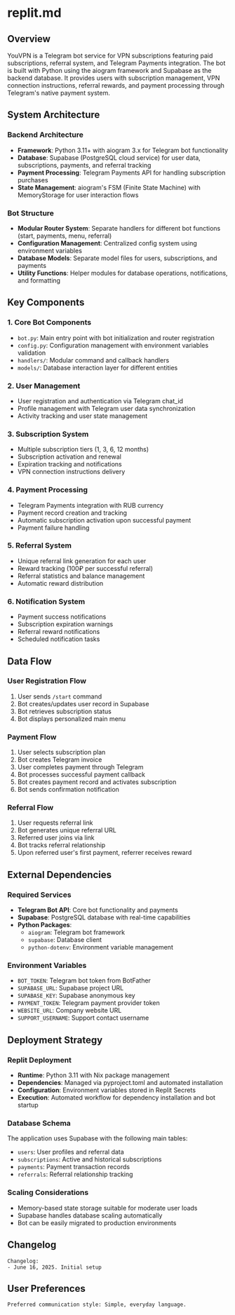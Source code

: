 # replit.md

## Overview

YouVPN is a Telegram bot service for VPN subscriptions featuring paid subscriptions, referral system, and Telegram Payments integration. The bot is built with Python using the aiogram framework and Supabase as the backend database. It provides users with subscription management, VPN connection instructions, referral rewards, and payment processing through Telegram's native payment system.

## System Architecture

### Backend Architecture
- **Framework**: Python 3.11+ with aiogram 3.x for Telegram bot functionality
- **Database**: Supabase (PostgreSQL cloud service) for user data, subscriptions, payments, and referral tracking
- **Payment Processing**: Telegram Payments API for handling subscription purchases
- **State Management**: aiogram's FSM (Finite State Machine) with MemoryStorage for user interaction flows

### Bot Structure
- **Modular Router System**: Separate handlers for different bot functions (start, payments, menu, referral)
- **Configuration Management**: Centralized config system using environment variables
- **Database Models**: Separate model files for users, subscriptions, and payments
- **Utility Functions**: Helper modules for database operations, notifications, and formatting

## Key Components

### 1. Core Bot Components
- `bot.py`: Main entry point with bot initialization and router registration
- `config.py`: Configuration management with environment variables validation
- `handlers/`: Modular command and callback handlers
- `models/`: Database interaction layer for different entities

### 2. User Management
- User registration and authentication via Telegram chat_id
- Profile management with Telegram user data synchronization
- Activity tracking and user state management

### 3. Subscription System
- Multiple subscription tiers (1, 3, 6, 12 months)
- Subscription activation and renewal
- Expiration tracking and notifications
- VPN connection instructions delivery

### 4. Payment Processing
- Telegram Payments integration with RUB currency
- Payment record creation and tracking
- Automatic subscription activation upon successful payment
- Payment failure handling

### 5. Referral System
- Unique referral link generation for each user
- Reward tracking (100₽ per successful referral)
- Referral statistics and balance management
- Automatic reward distribution

### 6. Notification System
- Payment success notifications
- Subscription expiration warnings
- Referral reward notifications
- Scheduled notification tasks

## Data Flow

### User Registration Flow
1. User sends `/start` command
2. Bot creates/updates user record in Supabase
3. Bot retrieves subscription status
4. Bot displays personalized main menu

### Payment Flow
1. User selects subscription plan
2. Bot creates Telegram invoice
3. User completes payment through Telegram
4. Bot processes successful payment callback
5. Bot creates payment record and activates subscription
6. Bot sends confirmation notification

### Referral Flow
1. User requests referral link
2. Bot generates unique referral URL
3. Referred user joins via link
4. Bot tracks referral relationship
5. Upon referred user's first payment, referrer receives reward

## External Dependencies

### Required Services
- **Telegram Bot API**: Core bot functionality and payments
- **Supabase**: PostgreSQL database with real-time capabilities
- **Python Packages**:
  - `aiogram`: Telegram bot framework
  - `supabase`: Database client
  - `python-dotenv`: Environment variable management

### Environment Variables
- `BOT_TOKEN`: Telegram bot token from BotFather
- `SUPABASE_URL`: Supabase project URL
- `SUPABASE_KEY`: Supabase anonymous key
- `PAYMENT_TOKEN`: Telegram payment provider token
- `WEBSITE_URL`: Company website URL
- `SUPPORT_USERNAME`: Support contact username

## Deployment Strategy

### Replit Deployment
- **Runtime**: Python 3.11 with Nix package management
- **Dependencies**: Managed via pyproject.toml and automated installation
- **Configuration**: Environment variables stored in Replit Secrets
- **Execution**: Automated workflow for dependency installation and bot startup

### Database Schema
The application uses Supabase with the following main tables:
- `users`: User profiles and referral data
- `subscriptions`: Active and historical subscriptions
- `payments`: Payment transaction records
- `referrals`: Referral relationship tracking

### Scaling Considerations
- Memory-based state storage suitable for moderate user loads
- Supabase handles database scaling automatically
- Bot can be easily migrated to production environments

## Changelog

```
Changelog:
- June 16, 2025. Initial setup
```

## User Preferences

```
Preferred communication style: Simple, everyday language.
```